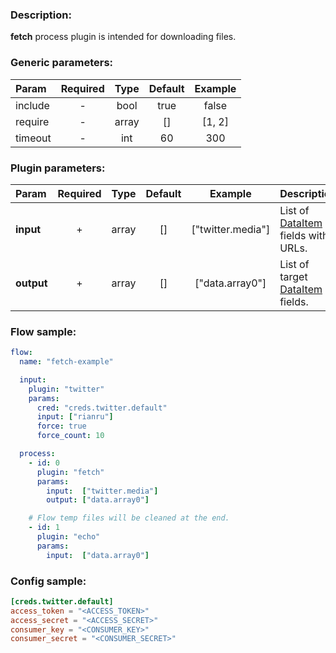 ### Description:

**fetch** process plugin is intended for downloading files.


### Generic parameters:

| Param     | Required   | Type    | Default   | Example   |
| :-------- | :--------: | :-----: | :-------: | :-------: |
| include   | -          | bool    | true      | false     |
| require   | -          | array   | []        | [1, 2]    |
| timeout   | -          | int     | 60        | 300       |


### Plugin parameters:

| Param        | Required   | Type    | Default   | Example             | Description                                            |
| :----------- | :--------: | :-----: | :-------: | :-----------------: | :-----------------------------------                   |
| **input**    | +          | array   | []        | ["twitter.media"]   | List of [DataItem](../../concept.md) fields with URLs. |
| **output**   | +          | array   | []        | ["data.array0"]     | List of target [DataItem](../../concept.md) fields.    |

### Flow sample:

```yaml
flow:
  name: "fetch-example"

  input:
    plugin: "twitter"
    params:
      cred: "creds.twitter.default"
      input: ["rianru"]
      force: true
      force_count: 10

  process:
    - id: 0
      plugin: "fetch"
      params:
        input:  ["twitter.media"]
        output: ["data.array0"]

    # Flow temp files will be cleaned at the end.
    - id: 1
      plugin: "echo"
      params:
        input:  ["data.array0"]
```

### Config sample:

```toml
[creds.twitter.default]
access_token = "<ACCESS_TOKEN>"
access_secret = "<ACCESS_SECRET>"
consumer_key = "<CONSUMER_KEY>"
consumer_secret = "<CONSUMER_SECRET>"
```




